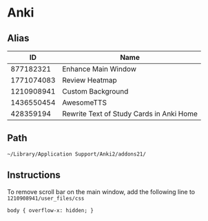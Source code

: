 # Anki

## Alias

| ID         | Name                                     |
|------------|------------------------------------------|
| 877182321  | Enhance Main Window                      |
| 1771074083 | Review Heatmap                           |
| 1210908941 | Custom Background                        |
| 1436550454 | AwesomeTTS                               |
| 428359194  | Rewrite Text of Study Cards in Anki Home |

## Path

`~/Library/Application Support/Anki2/addons21/`

## Instructions

To remove scroll bar on the main window, add the following line to `1210908941/user_files/css`

`body { overflow-x: hidden; }`
